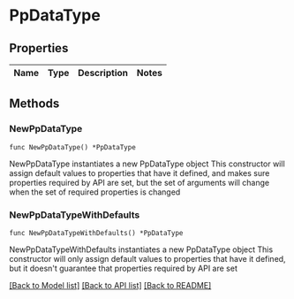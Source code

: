 # PpDataType

## Properties

Name | Type | Description | Notes
------------ | ------------- | ------------- | -------------

## Methods

### NewPpDataType

`func NewPpDataType() *PpDataType`

NewPpDataType instantiates a new PpDataType object
This constructor will assign default values to properties that have it defined,
and makes sure properties required by API are set, but the set of arguments
will change when the set of required properties is changed

### NewPpDataTypeWithDefaults

`func NewPpDataTypeWithDefaults() *PpDataType`

NewPpDataTypeWithDefaults instantiates a new PpDataType object
This constructor will only assign default values to properties that have it defined,
but it doesn't guarantee that properties required by API are set


[[Back to Model list]](../README.md#documentation-for-models) [[Back to API list]](../README.md#documentation-for-api-endpoints) [[Back to README]](../README.md)


